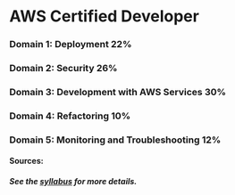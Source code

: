 # AWS Certified Developer


### Domain 1: Deployment 22%



### Domain 2: Security 26%



### Domain 3: Development with AWS Services 30%



### Domain 4: Refactoring 10%



### Domain 5: Monitoring and Troubleshooting 12%


#### Sources:
##### See the [syllabus](https://d1.awsstatic.com/training-and-certification/docs-dev-associate/AWS-Certified-Developer-Associate_Exam-Guide.pdf) for more details.
